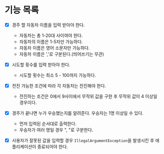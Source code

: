 # 기능 목록

-[x] 경주 할 자동차 이름을 입력 받아야 한다.
    - 자동차는 총 1-20대 사이여야 한다.
    - 자동차의 이름은 1-5자만 가능하다.
    - 자동차 이름은 영어 소문자만 가능하다.
    - 자동차 이름은 ','로 구분된다.(띄어쓰기는 무관)


-[x] 시도할 횟수를 입력 받아야 한다.
    - 시도할 횟수는 최소 5 - 100까지 가능하다.


-[x] 전진 가능한 조건에 따라 각 자동차는 전진해야 한다.
    - 전진하는 조건은 0에서 9사이에서 무작위 값을 구한 후 무작위 값이 4 이상일 경우이다.

-[x] 경주가 끝나면 누가 우승했는지를 알려준다. 우승자는 1명 이상일 수 있다.
    - 먼저 입력된 순서대로 출력한다.
    - 우승자가 여러 명일 경우 ", "로 구분한다.


-[x] 사용자가 잘못된 값을 입력할 경우 `IllegalArgumentException`을 발생시킨 후 애플리케이션이 종료되어야 한다.
